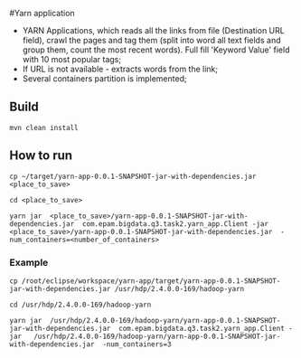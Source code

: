 #Yarn application

- YARN Applications, which reads all the links from file (Destination URL field), crawl the pages and tag them (split into word all text fields and group them, count the most recent words). Full fill 'Keyword Value' field with 10 most popular tags;
- If URL is not available - extracts words from the link;
- Several containers partition is implemented;

## Build
``` 
mvn clean install

```
## How to run
```
cp ~/target/yarn-app-0.0.1-SNAPSHOT-jar-with-dependencies.jar <place_to_save>

cd <place_to_save>

yarn jar  <place_to_save>/yarn-app-0.0.1-SNAPSHOT-jar-with-dependencies.jar  com.epam.bigdata.q3.task2.yarn_app.Client -jar   <place_to_save>/yarn-app-0.0.1-SNAPSHOT-jar-with-dependencies.jar  -num_containers=<number_of_containers>   
```

### Example
```
cp /root/eclipse/workspace/yarn-app/target/yarn-app-0.0.1-SNAPSHOT-jar-with-dependencies.jar /usr/hdp/2.4.0.0-169/hadoop-yarn 

cd /usr/hdp/2.4.0.0-169/hadoop-yarn 

yarn jar  /usr/hdp/2.4.0.0-169/hadoop-yarn/yarn-app-0.0.1-SNAPSHOT-jar-with-dependencies.jar  com.epam.bigdata.q3.task2.yarn_app.Client -jar   /usr/hdp/2.4.0.0-169/hadoop-yarn/yarn-app-0.0.1-SNAPSHOT-jar-with-dependencies.jar  -num_containers=3 
```
